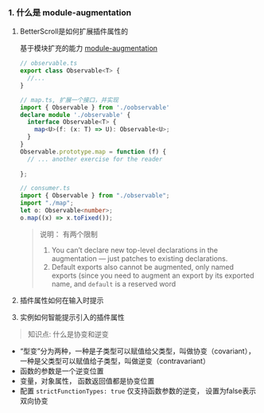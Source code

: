 ### 1. 什么是 module-augmentation

1. BetterScroll是如何扩展插件属性的

   基于模块扩充的能力 [module-augmentation](https://link.juejin.cn/?target=https%3A%2F%2Fwww.typescriptlang.org%2Fdocs%2Fhandbook%2Fdeclaration-merging.html%23module-augmentation)

   ```typescript
   // observable.ts
   export class Observable<T> {
     //...
   }
   
   // map.ts, 扩展一个接口，并实现
   import { Observable } from './oobservable'
   declare module './observable' {
     interface Observable<T> {
       map<U>(f: (x: T) => U): Observable<U>;
     }
   }
   Observable.prototype.map = function (f) {
     // ... another exercise for the reader
     
   };
   
   // consumer.ts
   import { Observable } from "./observable";
   import "./map";
   let o: Observable<number>;
   o.map((x) => x.toFixed());
   
   ```

   > 说明： 有两个限制
   >
   > 1. You can’t declare new top-level declarations in the augmentation — just patches to existing declarations.
   > 2. Default exports also cannot be augmented, only named exports (since you need to augment an export by its exported name, and `default` is a reserved word

   

2. 插件属性如何在输入时提示
3. 实例如何智能提示引入的插件属性

> 知识点: 什么是协变和逆变

- “型变”分为两种，一种是子类型可以赋值给父类型，叫做协变（covariant），一种是父类型可以赋值给子类型，叫做逆变（contravariant）
- 函数的参数是一个逆变位置
- 变量，对象属性， 函数返回值都是协变位置
- 配置 `strictFunctionTypes: true`  仅支持函数参数的逆变， 设置为false表示双向协变

